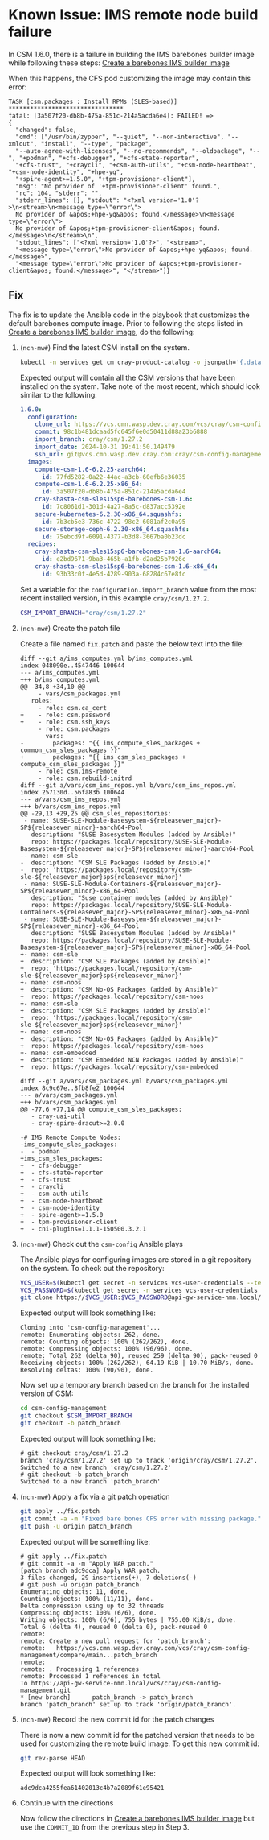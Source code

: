 # Known Issue: IMS remote node build failure

In CSM 1.6.0, there is a failure in building the IMS barebones builder image while following
these steps: [Create a barebones IMS builder image](../../operations/image_management/Configure_a_Remote_Build_Node.md#create-a-barebones-ims-builder-image)

When this happens, the CFS pod customizing the image may contain this error:

```text
TASK [csm.packages : Install RPMs (SLES-based)] ********************************
fatal: [3a507f20-db8b-475a-851c-214a5acda6e4]: FAILED! =>
{
  "changed": false,
  "cmd": ["/usr/bin/zypper", "--quiet", "--non-interactive", "--xmlout", "install", "--type", "package",
  "--auto-agree-with-licenses", "--no-recommends", "--oldpackage", "--", "+podman", "+cfs-debugger", "+cfs-state-reporter",
  "+cfs-trust", "+craycli", "+csm-auth-utils", "+csm-node-heartbeat", "+csm-node-identity", "+hpe-yq",
  "+spire-agent>=1.5.0", "+tpm-provisioner-client"],
  "msg": "No provider of '+tpm-provisioner-client' found.", 
  "rc": 104, "stderr": "", 
  "stderr_lines": [], "stdout": "<?xml version='1.0'?>\n<stream>\n<message type=\"error\">
  No provider of &apos;+hpe-yq&apos; found.</message>\n<message type=\"error\">
  No provider of &apos;+tpm-provisioner-client&apos; found.</message>\n</stream>\n", 
  "stdout_lines": ["<?xml version='1.0'?>", "<stream>", 
  "<message type=\"error\">No provider of &apos;+hpe-yq&apos; found.</message>", 
  "<message type=\"error\">No provider of &apos;+tpm-provisioner-client&apos; found.</message>", "</stream>"]}
```

## Fix

The fix is to update the Ansible code in the playbook that customizes the default barebones compute image.
Prior to following the steps listed in [Create a barebones IMS builder image](../../operations/image_management/Configure_a_Remote_Build_Node.md#create-a-barebones-ims-builder-image),
do the following:

1. (`ncn-mw#`) Find the latest CSM install on the system.

    ```bash
    kubectl -n services get cm cray-product-catalog -o jsonpath='{.data.csm}'
    ```

    Expected output will contain all the CSM versions that have been installed on the system.
    Take note of the most recent, which should look similar to the following:

    ```yaml
    1.6.0:
      configuration:
        clone_url: https://vcs.cmn.wasp.dev.cray.com/vcs/cray/csm-config-management.git
        commit: 98c1b481dcaad5fc645f6e0d50411d88a23b6888
        import_branch: cray/csm/1.27.2
        import_date: 2024-10-31 19:41:50.149479
        ssh_url: git@vcs.cmn.wasp.dev.cray.com:cray/csm-config-management.git
      images:
        compute-csm-1.6-6.2.25-aarch64:
          id: 77fd5282-0a22-44ac-a3cb-60efb6e36035
        compute-csm-1.6-6.2.25-x86_64:
          id: 3a507f20-db8b-475a-851c-214a5acda6e4
        cray-shasta-csm-sles15sp6-barebones-csm-1.6:
          id: 7c8061d1-301d-4a27-8a5c-d837acc5392e
        secure-kubernetes-6.2.30-x86_64.squashfs:
          id: 7b3cb5e3-736c-4722-98c2-6081af2c0a95
        secure-storage-ceph-6.2.30-x86_64.squashfs:
          id: 75ebcd9f-6091-4377-b3d8-3667ba0b23dc
      recipes:
        cray-shasta-csm-sles15sp6-barebones-csm-1.6-aarch64:
          id: e2bd9671-9ba3-465b-a1fb-d2ad25b7926c
        cray-shasta-csm-sles15sp6-barebones-csm-1.6-x86_64:
          id: 93b33c0f-4e5d-4289-903a-68284c67e8fc
    ```

    Set a variable for the `configuration.import_branch` value from the most recent installed version,
    in this example `cray/csm/1.27.2`.

    ```bash
    CSM_IMPORT_BRANCH="cray/csm/1.27.2"
    ```

1. (`ncn-mw#`) Create the patch file

    Create a file named `fix.patch` and paste the below text into the file:

    ```text
    diff --git a/ims_computes.yml b/ims_computes.yml
    index 048090e..4547446 100644
    --- a/ims_computes.yml
    +++ b/ims_computes.yml
    @@ -34,8 +34,10 @@
         - vars/csm_packages.yml
       roles:
         - role: csm.ca_cert
    +    - role: csm.password
    +    - role: csm.ssh_keys
         - role: csm.packages
           vars:
    -        packages: "{{ ims_compute_sles_packages + common_csm_sles_packages }}"
    +        packages: "{{ ims_csm_sles_packages + compute_csm_sles_packages }}"
         - role: csm.ims-remote
         - role: csm.rebuild-initrd
    diff --git a/vars/csm_ims_repos.yml b/vars/csm_ims_repos.yml
    index 257130d..56fa83b 100644
    --- a/vars/csm_ims_repos.yml
    +++ b/vars/csm_ims_repos.yml
    @@ -29,13 +29,25 @@ csm_sles_repositories:
     - name: SUSE-SLE-Module-Basesystem-${releasever_major}-SP${releasever_minor}-aarch64-Pool
       description: "SUSE Basesystem Modules (added by Ansible)"
       repo: https://packages.local/repository/SUSE-SLE-Module-Basesystem-${releasever_major}-SP${releasever_minor}-aarch64-Pool
    -- name: csm-sle
    -  description: "CSM SLE Packages (added by Ansible)"
    -  repo: 'https://packages.local/repository/csm-sle-${releasever_major}sp${releasever_minor}'
     - name: SUSE-SLE-Module-Containers-${releasever_major}-SP${releasever_minor}-x86_64-Pool
       description: "Suse container modules (added by Ansible)"
       repo: https://packages.local/repository/SUSE-SLE-Module-Containers-${releasever_major}-SP${releasever_minor}-x86_64-Pool
     - name: SUSE-SLE-Module-Basesystem-${releasever_major}-SP${releasever_minor}-x86_64-Pool
       description: "SUSE Basesystem Modules (added by Ansible)"
       repo: https://packages.local/repository/SUSE-SLE-Module-Basesystem-${releasever_major}-SP${releasever_minor}-x86_64-Pool
    +- name: csm-sle
    +  description: "CSM SLE Packages (added by Ansible)"
    +  repo: 'https://packages.local/repository/csm-sle-${releasever_major}sp${releasever_minor}'
    +- name: csm-noos
    +  description: "CSM No-OS Packages (added by Ansible)"
    +  repo: https://packages.local/repository/csm-noos
    +- name: csm-sle
    +  description: "CSM SLE Packages (added by Ansible)"
    +  repo: 'https://packages.local/repository/csm-sle-${releasever_major}sp${releasever_minor}'
    +- name: csm-noos
    +  description: "CSM No-OS Packages (added by Ansible)"
    +  repo: https://packages.local/repository/csm-noos
    +- name: csm-embedded
    +  description: "CSM Embedded NCN Packages (added by Ansible)"
    +  repo: https://packages.local/repository/csm-embedded
    
    diff --git a/vars/csm_packages.yml b/vars/csm_packages.yml
    index 8c9c67e..8fb8fe2 100644
    --- a/vars/csm_packages.yml
    +++ b/vars/csm_packages.yml
    @@ -77,6 +77,14 @@ compute_csm_sles_packages:
       - cray-uai-util
       - cray-spire-dracut>=2.0.0
    
    -# IMS Remote Compute Nodes:
    -ims_compute_sles_packages:
    -  - podman
    +ims_csm_sles_packages:
    +  - cfs-debugger
    +  - cfs-state-reporter
    +  - cfs-trust
    +  - craycli
    +  - csm-auth-utils
    +  - csm-node-heartbeat
    +  - csm-node-identity
    +  - spire-agent>=1.5.0
    +  - tpm-provisioner-client
    +  - cni-plugins=1.1.1-150500.3.2.1
    ```

1. (`ncn-mw#`) Check out the `csm-config` Ansible plays

    The Ansible plays for configuring images are stored in a git repository on the system. To check out
    the repository:

    ```bash
    VCS_USER=$(kubectl get secret -n services vcs-user-credentials --template={{.data.vcs_username}} | base64 --decode)
    VCS_PASSWORD=$(kubectl get secret -n services vcs-user-credentials --template={{.data.vcs_password}} | base64 --decode)
    git clone https://$VCS_USER:$VCS_PASSWORD@api-gw-service-nmn.local/vcs/cray/csm-config-management.git
    ```

    Expected output will look something like:

    ```text
    Cloning into 'csm-config-management'...
    remote: Enumerating objects: 262, done.
    remote: Counting objects: 100% (262/262), done.
    remote: Compressing objects: 100% (96/96), done.
    remote: Total 262 (delta 90), reused 259 (delta 90), pack-reused 0
    Receiving objects: 100% (262/262), 64.19 KiB | 10.70 MiB/s, done.
    Resolving deltas: 100% (90/90), done.
    ```

    Now set up a temporary branch based on the branch for the installed version of CSM:

    ```bash
    cd csm-config-management
    git checkout $CSM_IMPORT_BRANCH
    git checkout -b patch_branch
    ```

    Expected output will look something like:

    ```text
    # git checkout cray/csm/1.27.2
    branch 'cray/csm/1.27.2' set up to track 'origin/cray/csm/1.27.2'.
    Switched to a new branch 'cray/csm/1.27.2'
    # git checkout -b patch_branch
    Switched to a new branch 'patch_branch'
    ```

1. (`ncn-mw#`) Apply a fix via a git patch operation

    ```bash
    git apply ../fix.patch
    git commit -a -m "Fixed bare bones CFS error with missing package."
    git push -u origin patch_branch
    ```

    Expected output will be something like:

    ```text
    # git apply ../fix.patch
    # git commit -a -m "Apply WAR patch."
    [patch_branch adc9dca] Apply WAR patch.
    3 files changed, 29 insertions(+), 7 deletions(-)
    # git push -u origin patch_branch
    Enumerating objects: 11, done.
    Counting objects: 100% (11/11), done.
    Delta compression using up to 32 threads
    Compressing objects: 100% (6/6), done.
    Writing objects: 100% (6/6), 755 bytes | 755.00 KiB/s, done.
    Total 6 (delta 4), reused 0 (delta 0), pack-reused 0
    remote: 
    remote: Create a new pull request for 'patch_branch':
    remote:   https://vcs.cmn.wasp.dev.cray.com/vcs/cray/csm-config-management/compare/main...patch_branch
    remote: 
    remote: . Processing 1 references
    remote: Processed 1 references in total
    To https://api-gw-service-nmn.local/vcs/cray/csm-config-management.git
    * [new branch]      patch_branch -> patch_branch
    branch 'patch_branch' set up to track 'origin/patch_branch'.
    ```

1. (`ncn-mw#`) Record the new commit id for the patch changes

    There is now a new commit id for the patched version that needs to be used for customizing
    the remote build image. To get this new commit id:

    ```bash
    git rev-parse HEAD
    ```

    Expected output will look something like:

    ```text
    adc9dca4255fea61402013c4b7a2089f61e95421
    ```

1. Continue with the directions

    Now follow the directions in [Create a barebones IMS builder image](../../operations/image_management/Configure_a_Remote_Build_Node.md#create-a-barebones-ims-builder-image)
    but use the `COMMIT_ID` from the previous step in Step 3.
